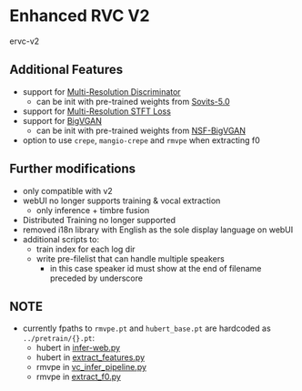 # Enhanced RVC V2
ervc-v2

## Additional Features
* support for [Multi-Resolution Discriminator](lib/discriminator.py#L201)
  * can be init with pre-trained weights from [Sovits-5.0](https://github.com/PlayVoice/so-vits-svc-5.0/releases/tag/5.0)
* support for [Multi-Resolution STFT Loss](./lib/losses.py#L156)
* support for [BigVGAN](lib/generator.py#L413)
  * can be init with pre-trained weights from [NSF-BigVGAN](https://github.com/PlayVoice/NSF-BigVGAN/releases/tag/release)
* option to use `crepe`, `mangio-crepe` and `rmvpe` when extracting f0

## Further modifications
* only compatible with v2
* webUI no longer supports training & vocal extraction
  * only inference + timbre fusion
* Distributed Training no longer supported
* removed i18n library with English as the sole display language on webUI
* additional scripts to:
  * train index for each log dir
  * write pre-filelist that can handle multiple speakers
    * in this case speaker id must show at the end of filename preceded by underscore

## NOTE
* currently fpaths to `rmvpe.pt`  and `hubert_base.pt` are hardcoded as `../pretrain/{}.pt`:
  * hubert in [infer-web.py](infer-web.py#L116)
  * hubert in [extract_features.py](extract_features.py#L40)
  * rmvpe in [vc_infer_pipeline.py](lib/vc_infer_pipeline.py#L133)
  * rmvpe in [extract_f0.py](extract_f0.py#L173)

